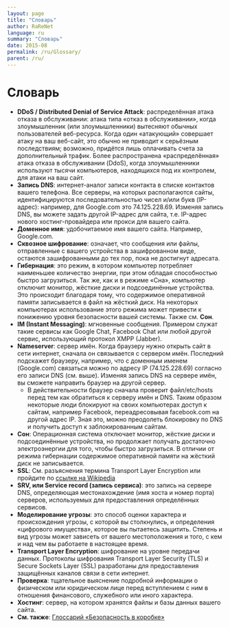 ```yaml
---
layout: page
title: "Словарь"
author: RaReNet
language: ru
summary: "Словарь"
date: 2015-08
permalink: /ru/Glossary/
parent: /ru/
---
```


# Словарь

- **DDoS / Distributed Denial of Service Attack**: распределённая атака отказа в обслуживании: атака типа «отказ в обслуживании», когда злоумышленник (или злоумышленники) вытесняют обычных пользователей веб-ресурса. Когда один «атакующий» совершает атаку на ваш веб-сайт, это обычно не приводит к серьёзным последствиям; возможно, придётся лишь оплачивать счета за дополнительный трафик. Более распространена «распределённая» атака отказа в обслуживании (DdoS), когда злоумышленники используют тысячи компьютеров, находящихся под их контролем, для атаки на ваш сайт.
- **Запись DNS**: интернет-аналог записи контакта в списке контактов вашего телефона. Все серверы, на которых располагаются сайты, идентифицируются последовательностью чисел и/или букв (IP-адрес): например, для Google.com это 74.125.228.69. Изменяя запись DNS, вы можете задать другой IP-адрес для сайта, т.е. IP-адрес нового хостинг-провайдера или прокси для вашего сайта.
- **Доменное имя**: удобочитаемое имя вашего сайта. Например, Google.com.
- **Сквозное шифрование**: означает, что сообщения или файлы, отправленные с вашего устройства в зашифрованном виде, остаются зашифрованными до тех пор, пока не достигнут адресата.
- **Гибернация**: это режим, в котором компьютер потребляет наименьшее количество энергии, при этом обладая способностью быстро загрузиться. Так же, как и в режиме «Сна», компьютер отключит монитор, жёсткие диски и подсоединённые устройства. Это происходит благодаря тому, что содержимое оперативной памяти записывается в файл на жёсткий диск. На некоторых компьютерах использование этого режима может привести к понижению уровня безопасности вашей системы. Также см. **Сон**.
- **IM (Instant Messaging)**: мгновенные сообщения. Примером служат такие сервисы как Google Chat, Facebook Chat или любой другой сервис, использующий протокол XMPP (Jabber).
- **Nameserver**: сервер имён. Когда браузеру нужно открыть сайт в сети интернет, сначала он связывается с сервером имён. Последний подскажет браузеру, например, что с доменным именем (Google.com) связаться можно по адресу IP (74.125.228.69) согласно его записи DNS (см. выше). Изменяя запись DNS на сервере имён, вы сможете направить браузер на другой сервер.
    - В действительности браузер сначала проверит файл/etc/hosts перед тем как обратиться к серверу имён и DNS. Таким образом некоторые люди  блокируют на своих компьютерах доступ к сайтам, например Facebook, переадресовывая facebook.com на другой адрес IP. Зная это, можно преодолеть блокировку по DNS и получить доступ к заблокированным сайтам.
- **Сон**: Операционная система отключает монитор, жёсткие диски и подсоединённые устройства, но продолжает получать достаточно электроэнергии для того, чтобы быстро загрузиться. В отличии от режима гибернации содержимое оперативной памяти на жёсткий диск не записывается.
- **SSL**:  См. разъяснения термина Transport Layer Encryption или пройдите по [ссылке на Wikipedia](https://ru.wikipedia.org/wiki/TLS)
- **SRV, или Service record (запись сервиса)**: это запись на сервере DNS, определяющая местонахождение (имя хоста и номер порта) серверов, используемых для предоставления определённых сервисов.
- **Моделирование угрозы**: это способ оценки характера и происхождения  угрозы, с которой вы столкнулись, и определения «цифрового имущества», которое вы пытаетесь защитить. Степень и вид угрозы может зависеть от вашего местоположения и того, с кем и над чем вы работаете в настоящее время.
- **Transport Layer Encryption**: шифрование на уровне передачи данных. Протоколы шифрования Transport Layer Security (TLS) и Secure Sockets Layer (SSL) разработаны для предоставления защищённых каналов связи в сети интернет.
- **Проверка**: тщательное выяснение подробной информации о физическом или юридическом лице перед вступлением с ним в отношения финансового, служебного или иного характера.
- **Хостинг**: сервер, на котором хранятся файлы и базы данных вашего сайта.
- **См. также**: [Глоссарий «Безопасность в коробке»](https://securityinabox.org/ru/glossary)
